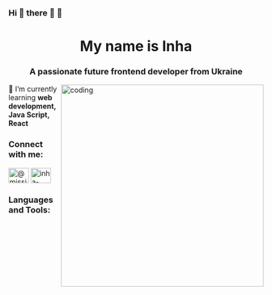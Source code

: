 ### Hi 👋 there :blue_heart: :yellow_heart:

<h1 align="center"> My name is Inha</h1>
<h3 align="center">A passionate future frontend developer from Ukraine</h3>

<img align="right" alt="coding" width="400" src="https://media.tenor.com/qXsgPu0UMHEAAAAC/xd-programming.gif">

🌱 I’m currently learning **web development, Java Script, React**

<h3 align="left">Connect with me:</h3>
<p align="left">
<a href="https://twitter.com/@missingusya" target="blank"><img align="center" src="https://raw.githubusercontent.com/rahuldkjain/github-profile-readme-generator/master/src/images/icons/Social/twitter.svg" alt="@missingusya" height="30" width="40" /></a>
<a href="https://linkedin.com/in/inha-yurchenko" target="blank"><img align="center" src="https://raw.githubusercontent.com/rahuldkjain/github-profile-readme-generator/master/src/images/icons/Social/linked-in-alt.svg" alt="inha-yurchenko" height="30" width="40" /></a>
</p>

<h3 align="left">Languages and Tools:</h3>
